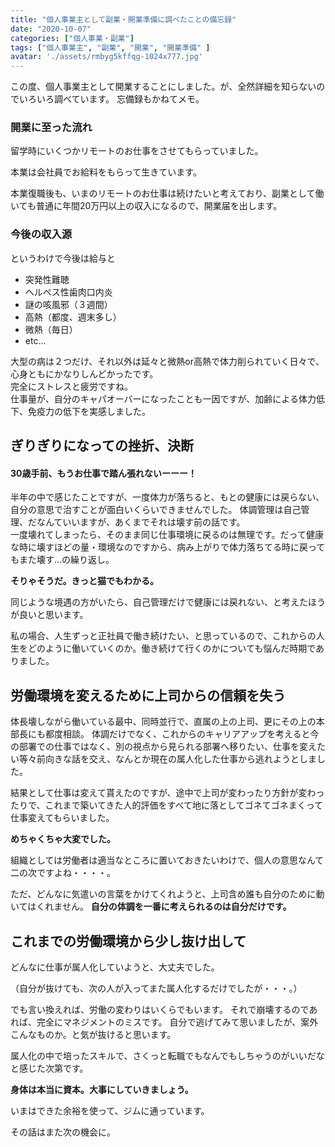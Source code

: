 ```yaml
---
title: "個人事業主として副業・開業準備に調べたことの備忘録"
date: "2020-10-07"
categories: ["個人事業・副業"]
tags: ["個人事業主", "副業", "開業", "開業準備" ]
avatar: './assets/rmbyg5kffqg-1024x777.jpg'
---
```


この度、個人事業主として開業することにしました。が、全然詳細を知らないのでいろいろ調べています。
忘備録もかねてメモ。

### 開業に至った流れ

留学時にいくつかリモートのお仕事をさせてもらっていました。

本業は会社員でお給料をもらって生きています。

本業復職後も、いまのリモートのお仕事は続けたいと考えており、副業として働いても普通に年間20万円以上の収入になるので、開業届を出します。

### 今後の収入源

というわけで今後は給与と

- 突発性難聴
- ヘルペス性歯肉口内炎
- 謎の咳風邪（３週間）
- 高熱（都度、週末多し）
- 微熱（毎日）
- etc…

大型の病は２つだけ、それ以外は延々と微熱or高熱で体力削られていく日々で、心身ともにかなりしんどかったです。  
完全にストレスと疲労ですね。  
仕事量が、自分のキャパオーバーになったことも一因ですが、加齢による体力低下、免疫力の低下を実感しました。

## **ぎりぎりになっての挫折、決断**

#### **30歳手前、もうお仕事で踏ん張れないーーー！**

半年の中で感じたことですが、一度体力が落ちると、もとの健康には戻らない、自分の意思で治すことが面白いくらいできませんでした。 体調管理は自己管理、だなんていいますが、あくまでそれは壊す前の話です。  
一度壊れてしまったら、そのまま同じ仕事環境に戻るのは無理です。だって健康な時に壊すほどの量・環境なのですから、病み上がりで体力落ちてる時に戻ってもまた壊す…の繰り返し。

**そりゃそうだ。きっと猫でもわかる。**

同じような境遇の方がいたら、自己管理だけで健康には戻れない、と考えたほうが良いと思います。

私の場合、人生ずっと正社員で働き続けたい、と思っているので、これからの人生をどのように働いていくのか。働き続けて行くのかについても悩んだ時期でありました。

## 労働環境を変えるために上司からの信頼を失う

体長壊しながら働いている最中、同時並行で、直属の上の上司、更にその上の本部長にも都度相談。 体調だけでなく、これからのキャリアアップを考えると今の部署での仕事ではなく、別の視点から見られる部署へ移りたい、仕事を変えたい等々前向きな話を交え、なんとか現在の属人化した仕事から逃れようとしました。

結果として仕事は変えて貰えたのですが、途中で上司が変わったり方針が変わったりで、これまで築いてきた人的評価をすべて地に落としてゴネてゴネまくって仕事変えてもらいました。

**めちゃくちゃ大変でした。**

組織としては労働者は適当なところに置いておきたいわけで、個人の意思なんて二の次ですよね・・・・。

ただ、どんなに気遣いの言葉をかけてくれようと、上司含め誰も自分のために動いてはくれません。 **自分の体調を一番に考えられるのは自分だけです。**

## これまでの労働環境から少し抜け出して

どんなに仕事が属人化していようと、大丈夫でした。

（自分が抜けても、次の人が入ってまた属人化するだけでしたが・・・。）

でも言い換えれば、労働の変わりはいくらでもいます。 それで崩壊するのであれば、完全にマネジメントのミスです。 自分で逃げてみて思いましたが、案外こんなものか。と気が抜けると思います。

属人化の中で培ったスキルで、さくっと転職でもなんでもしちゃうのがいいだなと感じた次第です。

**身体は本当に資本。大事にしていきましょう。**

いまはできた余裕を使って、ジムに通っています。

その話はまた次の機会に。
